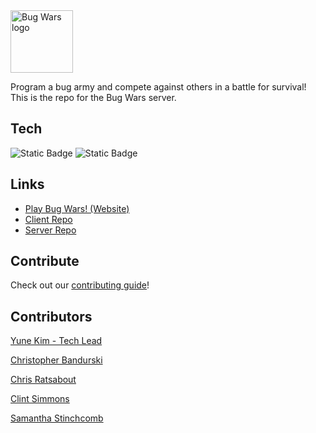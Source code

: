 <img src="https://i.imgur.com/96WiiGk.jpg" alt="Bug Wars logo" style="height: 100px"/>

Program a bug army and compete against others in a battle for survival! This is the repo for the Bug Wars server.

## Tech

![Static Badge](https://img.shields.io/badge/Spring%20Boot-grey?logo=springboot) ![Static Badge](https://img.shields.io/badge/PostgreSQL-white?logo=postgresql)


## Links

- [Play Bug Wars! (Website)](https://yunekim.github.io/bug-wars-client/)
- [Client Repo](https://github.com/yuneKim/bug-wars-client)
- [Server Repo](https://github.com/yuneKim/bug-wars-server)

## Contribute

Check out our [contributing guide](.github/CONTRIBUTING.md)!

## Contributors

[Yune Kim - Tech Lead](https://github.com/yuneKim)

[Christopher Bandurski](https://github.com/Ferrington)

[Chris Ratsabout](https://github.com/chrisratsabout)

[Clint Simmons](https://github.com/simmca)

[Samantha Stinchcomb](https://github.com/ThePudgyPigeon)
